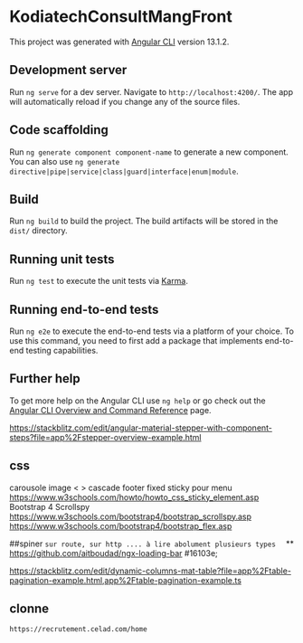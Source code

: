# KodiatechConsultMangFront

This project was generated with [Angular CLI](https://github.com/angular/angular-cli) version 13.1.2.

## Development server

Run `ng serve` for a dev server. Navigate to `http://localhost:4200/`. The app will automatically reload if you change any of the source files.

## Code scaffolding

Run `ng generate component component-name` to generate a new component. You can also use `ng generate directive|pipe|service|class|guard|interface|enum|module`.

## Build

Run `ng build` to build the project. The build artifacts will be stored in the `dist/` directory.

## Running unit tests

Run `ng test` to execute the unit tests via [Karma](https://karma-runner.github.io).

## Running end-to-end tests

Run `ng e2e` to execute the end-to-end tests via a platform of your choice. To use this command, you need to first add a package that implements end-to-end testing capabilities.

## Further help

To get more help on the Angular CLI use `ng help` or go check out the [Angular CLI Overview and Command Reference](https://angular.io/cli) page.


https://stackblitz.com/edit/angular-material-stepper-with-component-steps?file=app%2Fstepper-overview-example.html


## css
carousole image < >
cascade
footer fixed
sticky pour menu
https://www.w3schools.com/howto/howto_css_sticky_element.asp
Bootstrap 4 Scrollspy
https://www.w3schools.com/bootstrap4/bootstrap_scrollspy.asp
https://www.w3schools.com/bootstrap4/bootstrap_flex.asp


##spiner
`sur route, sur http .... à lire abolument plusieurs types  `
** https://github.com/aitboudad/ngx-loading-bar
#16103e;

https://stackblitz.com/edit/dynamic-columns-mat-table?file=app%2Ftable-pagination-example.html,app%2Ftable-pagination-example.ts



## clonne
`https://recrutement.celad.com/home`
